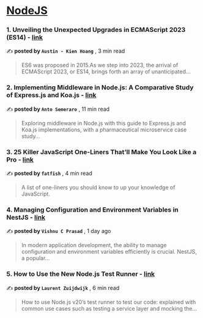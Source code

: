 
<h1><a href=https://medium.com/tag/nodejs/recommended target="_blank" rel="noopener noreferrer">NodeJS</a></h1>
<h3>1. Unveiling the Unexpected Upgrades in ECMAScript 2023 (ES14) - <a href=https://medium.com/@devhoangkien/unveiling-the-unexpected-upgrades-in-ecmascript-2023-es14-cac4ae68f099?source=tag_recommended_feed---------0-84----------nodejs----------64fc6a6f_f744_421f_982f_2470f2e1eeb0------- target="_blank" rel="noopener noreferrer">link</a></h3>

✍️ **posted by `Austin - Kien Hoang`** <date> , 3 min read</date>

<blockquote>ES6 was proposed in 2015.As we step into 2023, the arrival of ECMAScript 2023, or ES14, brings forth an array of unanticipated…</blockquote>

<h3>2. Implementing Middleware in Node.js: A Comparative Study of Express.js and Koa.js - <a href=https://medium.com/bitsrc/implementing-middleware-in-node-js-a-comparative-study-of-express-js-and-koa-js-a93f2ebd867c?source=tag_recommended_feed---------1-107----------nodejs----------64fc6a6f_f744_421f_982f_2470f2e1eeb0------- target="_blank" rel="noopener noreferrer">link</a></h3>

✍️ **posted by `Anto Semeraro`** <date> , 11 min read</date>

<blockquote>Exploring middleware in Node.js with this guide to Express.js and Koa.js implementations, with a pharmaceutical microservice case study…</blockquote>

<h3>3. 25 Killer JavaScript One-Liners That’ll Make You Look Like a Pro - <a href=https://medium.com/javascript-in-plain-english/25-killer-javascript-one-liners-thatll-make-you-look-like-a-pro-d43f08529404?source=tag_recommended_feed---------2-85----------nodejs----------64fc6a6f_f744_421f_982f_2470f2e1eeb0------- target="_blank" rel="noopener noreferrer">link</a></h3>

✍️ **posted by `fatfish`** <date> , 4 min read</date>

<blockquote>A list of one-liners you should know to up your knowledge of JavaScript.</blockquote>

<h3>4. Managing Configuration and Environment Variables in NestJS - <a href=https://medium.com/@vishnucprasad/managing-configuration-and-environment-variables-in-nestjs-7bad33f75734?source=tag_recommended_feed---------3-84----------nodejs----------64fc6a6f_f744_421f_982f_2470f2e1eeb0------- target="_blank" rel="noopener noreferrer">link</a></h3>

✍️ **posted by `Vishnu C Prasad`** <date> , 1 day ago</date>

<blockquote>In modern application development, the ability to manage configuration and environment variables efficiently is crucial. NestJS, a popular…</blockquote>

<h3>5. How to Use the New Node.js Test Runner - <a href=https://medium.com/bitsrc/how-to-use-the-new-node-js-test-runner-3a347289732?source=tag_recommended_feed---------4-107----------nodejs----------64fc6a6f_f744_421f_982f_2470f2e1eeb0------- target="_blank" rel="noopener noreferrer">link</a></h3>

✍️ **posted by `Laurent Zuijdwijk`** <date> , 6 min read</date>

<blockquote>How to use Node.js v20’s test runner to test our code: explained with common use cases such as testing a service layer and mocking the…</blockquote>

